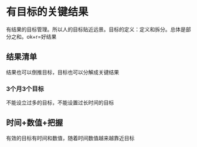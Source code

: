 # 有目标的关键结果

有结果的目标管理。所以人的目标贴近远景。目标的定义：定义和拆分。总体是部分之和。ok+r=好结果

## 结果清单

结果也可以倒推目标，目标也可以分解成关键结果





### 3个月3个目标

不能设立过多的目标，不能设置过长时间的目标



## 时间+数值+把握



有效的目标有时间和数值，随着时间数值越来越靠近目标



